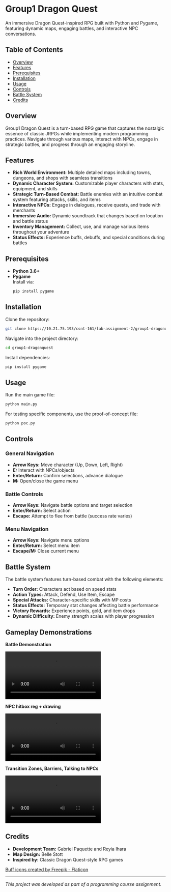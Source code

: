 # Group1 Dragon Quest

An immersive Dragon Quest-inspired RPG built with Python and Pygame, featuring dynamic maps, engaging battles, and interactive NPC conversations.

## Table of Contents

- [Overview](#overview)
- [Features](#features)
- [Prerequisites](#prerequisites)
- [Installation](#installation)
- [Usage](#usage)
- [Controls](#controls)
- [Battle System](#battle-system)
- [Credits](#credits)

## Overview

Group1 Dragon Quest is a turn-based RPG game that captures the nostalgic essence of classic JRPGs while implementing modern programming practices. Navigate through various maps, interact with NPCs, engage in strategic battles, and progress through an engaging storyline.

## Features

- **Rich World Environment:** Multiple detailed maps including towns, dungeons, and shops with seamless transitions
- **Dynamic Character System:** Customizable player characters with stats, equipment, and skills
- **Strategic Turn-Based Combat:** Battle enemies with an intuitive combat system featuring attacks, skills, and items
- **Interactive NPCs:** Engage in dialogues, receive quests, and trade with merchants
- **Immersive Audio:** Dynamic soundtrack that changes based on location and battle status
- **Inventory Management:** Collect, use, and manage various items throughout your adventure
- **Status Effects:** Experience buffs, debuffs, and special conditions during battles

## Prerequisites

- **Python 3.6+**
- **Pygame**  
  Install via:
  ```bash
  pip install pygame
  ```

## Installation

Clone the repository:
```bash
git clone https://10.21.75.193/csnt-161/lab-assignment-2/group1-dragonquest.git
```

Navigate into the project directory:
```bash
cd group1-dragonquest
```

Install dependencies:
```bash
pip install pygame
```

## Usage

Run the main game file:
```bash
python main.py
```

For testing specific components, use the proof-of-concept file:
```bash
python poc.py
```

## Controls

### General Navigation
- **Arrow Keys:** Move character (Up, Down, Left, Right)
- **E:** Interact with NPCs/objects
- **Enter/Return:** Confirm selections, advance dialogue
- **M:** Open/close the game menu

### Battle Controls
- **Arrow Keys:** Navigate battle options and target selection
- **Enter/Return:** Select action
- **Escape:** Attempt to flee from battle (success rate varies)

### Menu Navigation
- **Arrow Keys:** Navigate menu options
- **Enter/Return:** Select menu item
- **Escape/M:** Close current menu

## Battle System

The battle system features turn-based combat with the following elements:

- **Turn Order:** Characters act based on speed stats
- **Action Types:** Attack, Defend, Use Item, Escape
- **Special Attacks:** Character-specific skills with MP costs
- **Status Effects:** Temporary stat changes affecting battle performance
- **Victory Rewards:** Experience points, gold, and item drops
- **Dynamic Difficulty:** Enemy strength scales with player progression

## Gameplay Demonstrations

**Battle Demonstration**

![](.\VideoDemos\demonstration(battle).mp4)

**NPC hitbox reg + drawing**

![](.\VideoDemos\demonstration(npc-hit-box-and-drawing-order-system).mp4)

**Transition Zones, Barriers, Talking to NPCs**

![](.\VideoDemos\demonstration(transition-zone,-wall-hit-box,-and-communication-with-a-npc).mp4)

## Credits

- **Development Team:** Gabriel Paquette and Reyia Ihara
- **Map Design:** Belle Stott
- **Inspired by:** Classic Dragon Quest-style RPG games

<a href="https://www.flaticon.com/free-icons/buff" title="buff icons">Buff icons created by Freepik - Flaticon</a>

---

*This project was developed as part of a programming course assignment.*

